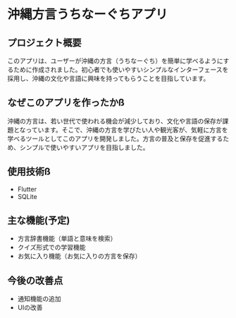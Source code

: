 # 沖縄方言うちなーぐちアプリ

## プロジェクト概要
このアプリは、ユーザーが沖縄の方言（うちなーぐち）を簡単に学べるようにするために作成されました。初心者でも使いやすいシンプルなインターフェースを採用し、沖縄の文化や言語に興味を持ってもらうことを目指しています。

## なぜこのアプリを作ったかß
沖縄の方言は、若い世代で使われる機会が減少しており、文化や言語の保存が課題となっています。そこで、沖縄の方言を学びたい人や観光客が、気軽に方言を学べるツールとしてこのアプリを開発しました。方言の普及と保存を促進するため、シンプルで使いやすいアプリを目指しました。

## 使用技術ß
- Flutter
- SQLite

## 主な機能(予定)
- 方言辞書機能（単語と意味を検索）
- クイズ形式での学習機能
- お気に入り機能（お気に入りの方言を保存）

## 今後の改善点
- 通知機能の追加
- UIの改善